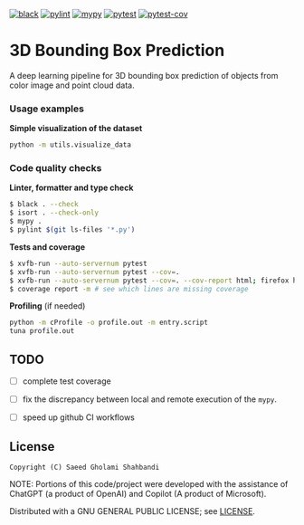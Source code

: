 [![black](https://github.com/saeedghsh/bbox_3d_prediction/actions/workflows/formatting.yml/badge.svg?branch=master)](https://github.com/saeedghsh/bbox_3d_prediction/actions/workflows/formatting.yml)
[![pylint](https://github.com/saeedghsh/bbox_3d_prediction/actions/workflows/pylint.yml/badge.svg?branch=master)](https://github.com/saeedghsh/bbox_3d_prediction/actions/workflows/pylint.yml)
[![mypy](https://github.com/saeedghsh/bbox_3d_prediction/actions/workflows/type-check.yml/badge.svg?branch=master)](https://github.com/saeedghsh/bbox_3d_prediction/actions/workflows/type-check.yml)
[![pytest](https://github.com/saeedghsh/bbox_3d_prediction/actions/workflows/pytest.yml/badge.svg?branch=master)](https://github.com/saeedghsh/bbox_3d_prediction/actions/workflows/pytest.yml)
[![pytest-cov](https://github.com/saeedghsh/bbox_3d_prediction/actions/workflows/pytest-cov.yml/badge.svg?branch=master)](https://github.com/saeedghsh/bbox_3d_prediction/actions/workflows/pytest-cov.yml)

# 3D Bounding Box Prediction
A deep learning pipeline for 3D bounding box prediction of objects from color image and point cloud data.

### Usage examples
**Simple visualization of the dataset**
```bash
python -m utils.visualize_data
```

### Code quality checks

**Linter, formatter and type check**
```bash
$ black . --check
$ isort . --check-only
$ mypy .
$ pylint $(git ls-files '*.py')
```

**Tests and coverage**
```bash
$ xvfb-run --auto-servernum pytest
$ xvfb-run --auto-servernum pytest --cov=.
$ xvfb-run --auto-servernum pytest --cov=. --cov-report html; firefox htmlcov/index.html
$ coverage report -m # see which lines are missing coverage
```

**Profiling** (if needed)
```bash
python -m cProfile -o profile.out -m entry.script
tuna profile.out
```

## TODO
* [ ] complete test coverage
* [ ] fix the discrepancy between local and remote execution of the `mypy`.
* [ ] speed up github CI workflows


## License
```
Copyright (C) Saeed Gholami Shahbandi
```

NOTE: Portions of this code/project were developed with the assistance of ChatGPT (a product of OpenAI) and Copilot (A product of Microsoft).

Distributed with a GNU GENERAL PUBLIC LICENSE; see [LICENSE](https://github.com/saeedghsh/bbox_3d_prediction/blob/master/LICENSE).